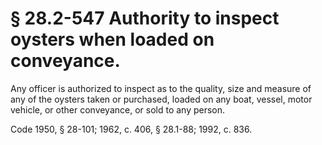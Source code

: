 # § 28.2-547 Authority to inspect oysters when loaded on conveyance.

<p>Any officer is authorized to inspect as to the quality, size and measure of any of the oysters taken or purchased, loaded on any boat, vessel, motor vehicle, or other conveyance, or sold to any person.</p><p>Code 1950, § 28-101; 1962, c. 406, § 28.1-88; 1992, c. 836.</p>